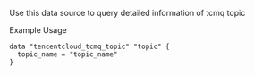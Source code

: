 Use this data source to query detailed information of tcmq topic

Example Usage

```hcl
data "tencentcloud_tcmq_topic" "topic" {
  topic_name = "topic_name"
}
```